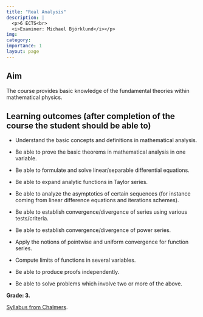 ```yaml
---
title: "Real Analysis"
description: |
  <p>6 ECTS<br>
  <i>Examiner: Michael Björklund</i></p>
img:
category: 
importance: 1
layout: page
---
```


## Aim

The course provides basic knowledge of the fundamental theories within mathematical physics.

## Learning outcomes (after completion of the course the student should be able to)

- Understand the basic concepts and definitions in mathematical analysis.

- Be able to prove the basic theorems in mathematical analysis in one variable.

- Be able to formulate and solve linear/separable differential equations.

- Be able to expand analytic functions in Taylor series.

- Be able to analyze the asymptotics of certain sequences (for instance coming from linear difference equations and iterations schemes).

- Be able to establish convergence/divergence of series using various tests/criteria.

- Be able to establish convergence/divergence of power series.

- Apply the notions of pointwise and uniform convergence for function series.

- Compute limits of functions in several variables.

- Be able to produce proofs independently.

- Be able to solve problems which involve two or more of the above.

**Grade: 3.**

[Syllabus from Chalmers](https://www.chalmers.se/en/education/your-studies/find-course-and-programme-syllabi/course-syllabus/TMA976/?acYear=2020%2F2021).
